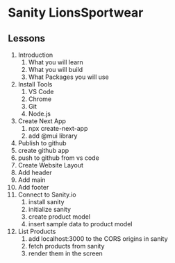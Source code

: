 # Sanity LionsSportwear

 ## Lessons

 1. Introduction
    1. What you will learn
    2. What you will build
    3. What Packages you will use
 2. Install Tools
    1. VS Code
    2. Chrome
    3. Git
    4. Node.js
 3. Create Next App
    1. npx create-next-app
    2. add @mui library
4. Publish to github
  1. create github app 
  2. push to github from vs code
5. Create Website Layout 
  1. Add header
  2. Add main
  3. Add footer
6. Connect to Sanity.io
    1. install sanity
    2. initialize sanity
    3. create product model
    4. insert sample data to product model
7. List Products
    1. add localhost:3000 to the CORS origins in sanity
    2. fetch products from sanity
    3. render them in the screen